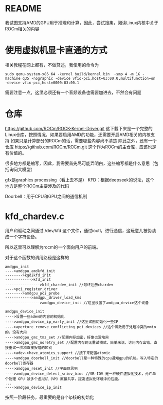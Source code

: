 # README
我试图支持AMD的GPU用于推理和计算，因此，尝试搜集，阅读Linux内核中关于ROCm相关的内容

# 使用虚拟机显卡直通的方式
相关教程在网上都有，不做赘述，我使用的命令为
```
sudo qemu-system-x86_64 -kernel build/kernel.bin  -smp 4 -m 1G -machine q35 -nographic -device vfio-pci,host=03:00.0,multifunction=on -device vfio-pci,host=0000:03:00.1
```
需要注意一点，这里必须还有一个音频设备也需要加进去，不然会有问题

# 仓库
https://github.com/ROCm/ROCK-Kernel-Driver.git
这下载下来是一个完整的Linux仓库，按照情况，如果要启用AMD的功能，还需要开启AMD相关的内核支持
如果只是计算部分的ROCm的话，需要哪些内容尚不清楚
除此之外，还有一个仓库
https://github.com/ROCm/ROCm.git
这个作为ROCm的主仓库，应该也是有价值的。

很多地方都是缩写，因此，我需要首先尽可能弄明白，这些缩写都是什么意思（包括询问大模型）

gfx是graphics processing（看上去不是）
KFD：根据deepseek的说法，这个地方是整个ROCm主要涉及的代码

Doorbell：用于CPU和GPU之间的通信机制

# kfd_chardev.c
用户和驱动之间通过
/dev/kfd
这个文件，通过ioctl，进行通信，这玩意儿被伪装成一个字符设备。

所以这里可以理解为rocm的一个面向用户的前端。

对于这个函数的调用路径是这样的

```
amdgpu_init
---->amdgpu_amdkfd_init
-------->kgd2kfd_init
------------>kfd_init
---------------->kfd_chardev_init //最终注册chardev
---->pci_register_driver
-------->amdgpu_pci_probe
------------>amdgpu_driver_load_kms
---------------->amdgpu_device_init //这里设置了amdgpu_device这个设备
```

```
amdgpu_device_init
---->设置一些adev的内容的初始化
---->amdgpu_device_ip_early_init //这里试图初始化一些IP
---->aperture_remove_conflicting_pci_devices //这个函数用于处理冲突的mmio的，没有大用
---->amdgpu_gmc_tmz_set //配置内存加密，好像也没啥用
---->amdgpu_gmc_noretry_set //配置内存的无重试模式，简单来说，访问内存出错，直接重试一次和直接报错的区别
---->adev->have_atomics_support //接下来配置atomic
---->amdgpu_doorbell_init //doorbell是一种特殊的cpu通知gpu的机制。写入特定的doorbell寄存器
---->amdgpu_reset_init //字面意思吧
---->amdgpu_device_detect_sriov_bios //SR-IOV 是一种硬件虚拟化技术，允许单个物理 GPU 被多个虚拟机（VM）直接共享，提高虚拟化环境中的性能。
...
---->amdgpu_device_ip_init

```
按照一阶段任务，最重要的是各个ip核的初始化



